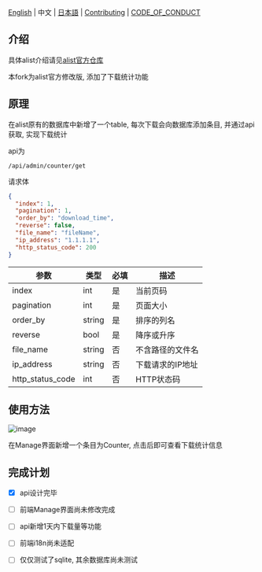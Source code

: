 [English](./README.md) | 中文 | [日本語](./README_ja.md) | [Contributing](./CONTRIBUTING.md) | [CODE_OF_CONDUCT](./CODE_OF_CONDUCT.md)
## 介绍

具体alist介绍请见[alist官方仓库](https://github.com/alist-org/alist)

本fork为alist官方修改版, 添加了下载统计功能

## 原理

在alist原有的数据库中新增了一个table, 每次下载会向数据库添加条目, 并通过api获取, 实现下载统计

api为

```
/api/admin/counter/get
```

请求体

```json
{
  "index": 1,
  "pagination": 1,
  "order_by": "download_time",
  "reverse": false,
  "file_name": "fileName",
  "ip_address": "1.1.1.1",
  "http_status_code": 200
}
```

| 参数               | 类型     | 必填 | 描述        |
|------------------|--------|----|-----------|
| index            | int    | 是  | 当前页码      |
| pagination       | int    | 是  | 页面大小      |
| order_by         | string | 是  | 排序的列名     |
| reverse          | bool   | 是  | 降序或升序     |
| file_name        | string | 否  | 不含路径的文件名  |
| ip_address       | string | 否  | 下载请求的IP地址 |
| http_status_code | int    | 否  | HTTP状态码   |

## 使用方法

![image](https://github.com/MooWantFree/alist/assets/46401523/f58ff682-d247-49f3-a069-aade17b1f60b)

在Manage界面新增一个条目为Counter, 点击后即可查看下载统计信息

## 完成计划

- [x] api设计完毕
- [ ] 前端Manage界面尚未修改完成
- [ ] api新增1天内下载量等功能
- [ ] 前端i18n尚未适配
- [ ] 仅仅测试了sqlite, 其余数据库尚未测试

